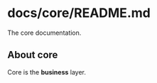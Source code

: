 docs/core/README.md
==============

The core documentation.

About core
----------
Core is the **business** layer.